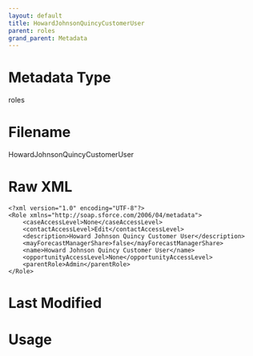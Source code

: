 ```yaml
---
layout: default
title: HowardJohnsonQuincyCustomerUser
parent: roles
grand_parent: Metadata
---
```

# Metadata Type
roles


# Filename 
HowardJohnsonQuincyCustomerUser


# Raw XML
```
<?xml version="1.0" encoding="UTF-8"?>
<Role xmlns="http://soap.sforce.com/2006/04/metadata">
    <caseAccessLevel>None</caseAccessLevel>
    <contactAccessLevel>Edit</contactAccessLevel>
    <description>Howard Johnson Quincy Customer User</description>
    <mayForecastManagerShare>false</mayForecastManagerShare>
    <name>Howard Johnson Quincy Customer User</name>
    <opportunityAccessLevel>None</opportunityAccessLevel>
    <parentRole>Admin</parentRole>
</Role>
```


# Last Modified


# Usage
